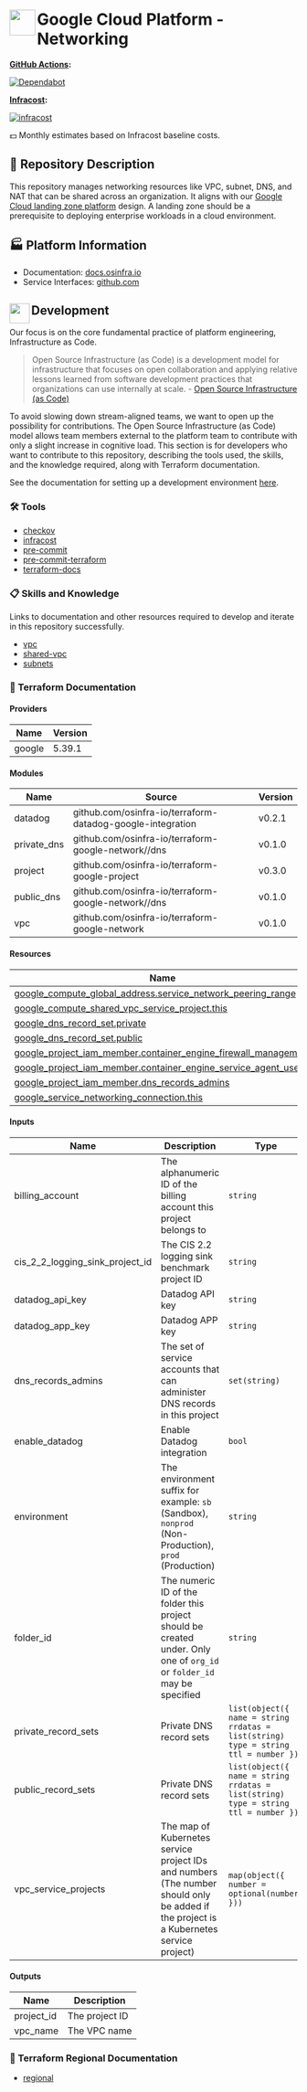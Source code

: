 # <img align="left" width="45" height="45" src="https://github.com/osinfra-io/google-cloud-networking/assets/1610100/59b781d4-46a3-4c57-b5ac-200de6bf8e76"> Google Cloud Platform - Networking

**[GitHub Actions](https://github.com/osinfra-io/google-cloud-networking/actions):**

[![Dependabot](https://github.com/osinfra-io/google-cloud-networking/actions/workflows/dependabot.yml/badge.svg)](https://github.com/osinfra-io/google-cloud-networking/actions/workflows/dependabot.yml)

**[Infracost](https://www.infracost.io):**

[![infracost](https://img.shields.io/endpoint?url=https://dashboard.api.infracost.io/shields/json/cbeecfe3-576f-4553-984c-e451a575ee47/repos/f0cb1c98-ae8e-48c8-9cbe-8f00a8901fd7/branch/1ee44b4d-8e3f-4fc9-8c39-2a7c767cf0c8)](https://dashboard.infracost.io/org/osinfra-io/repos/f0cb1c98-ae8e-48c8-9cbe-8f00a8901fd7?tab=settings)

💵 Monthly estimates based on Infracost baseline costs.

## 📄 Repository Description

This repository manages networking resources like VPC, subnet, DNS, and NAT that can be shared across an organization. It aligns with our [Google Cloud landing zone platform](https://docs.osinfra.io/product-guides/google-cloud-platform/landing-zone) design. A landing zone should be a prerequisite to deploying enterprise workloads in a cloud environment.

## 🏭 Platform Information

- Documentation: [docs.osinfra.io](https://docs.osinfra.io/product-guides/google-cloud-platform/landing-zone/google-cloud-networking)
- Service Interfaces: [github.com](https://github.com/osinfra-io/google-cloud-networking/issues/new/choose)

## <img align="left" width="35" height="35" src="https://github.com/osinfra-io/github-organization-management/assets/1610100/39d6ae3b-ccc2-42db-92f1-276a5bc54e65"> Development

Our focus is on the core fundamental practice of platform engineering, Infrastructure as Code.

>Open Source Infrastructure (as Code) is a development model for infrastructure that focuses on open collaboration and applying relative lessons learned from software development practices that organizations can use internally at scale. - [Open Source Infrastructure (as Code)](https://www.osinfra.io)

To avoid slowing down stream-aligned teams, we want to open up the possibility for contributions. The Open Source Infrastructure (as Code) model allows team members external to the platform team to contribute with only a slight increase in cognitive load. This section is for developers who want to contribute to this repository, describing the tools used, the skills, and the knowledge required, along with Terraform documentation.

See the documentation for setting up a development environment [here](https://docs.osinfra.io/fundamentals/development-setup).

### 🛠️ Tools

- [checkov](https://github.com/bridgecrewio/checkov)
- [infracost](https://github.com/infracost/infracost)
- [pre-commit](https://github.com/pre-commit/pre-commit)
- [pre-commit-terraform](https://github.com/antonbabenko/pre-commit-terraform)
- [terraform-docs](https://github.com/terraform-docs/terraform-docs)

### 📋 Skills and Knowledge

Links to documentation and other resources required to develop and iterate in this repository successfully.

- [vpc](https://cloud.google.com/vpc/docs)
- [shared-vpc](https://cloud.google.com/vpc/docs/shared-vpc)
- [subnets](https://cloud.google.com/vpc/docs/subnets)

### 📓 Terraform Documentation

<!-- BEGINNING OF PRE-COMMIT-TERRAFORM DOCS HOOK -->
#### Providers

| Name | Version |
|------|---------|
| google | 5.39.1 |

#### Modules

| Name | Source | Version |
|------|--------|---------|
| datadog | github.com/osinfra-io/terraform-datadog-google-integration | v0.2.1 |
| private\_dns | github.com/osinfra-io/terraform-google-network//dns | v0.1.0 |
| project | github.com/osinfra-io/terraform-google-project | v0.3.0 |
| public\_dns | github.com/osinfra-io/terraform-google-network//dns | v0.1.0 |
| vpc | github.com/osinfra-io/terraform-google-network | v0.1.0 |

#### Resources

| Name | Type |
|------|------|
| [google_compute_global_address.service_network_peering_range](https://registry.terraform.io/providers/hashicorp/google/latest/docs/resources/compute_global_address) | resource |
| [google_compute_shared_vpc_service_project.this](https://registry.terraform.io/providers/hashicorp/google/latest/docs/resources/compute_shared_vpc_service_project) | resource |
| [google_dns_record_set.private](https://registry.terraform.io/providers/hashicorp/google/latest/docs/resources/dns_record_set) | resource |
| [google_dns_record_set.public](https://registry.terraform.io/providers/hashicorp/google/latest/docs/resources/dns_record_set) | resource |
| [google_project_iam_member.container_engine_firewall_management](https://registry.terraform.io/providers/hashicorp/google/latest/docs/resources/project_iam_member) | resource |
| [google_project_iam_member.container_engine_service_agent_user](https://registry.terraform.io/providers/hashicorp/google/latest/docs/resources/project_iam_member) | resource |
| [google_project_iam_member.dns_records_admins](https://registry.terraform.io/providers/hashicorp/google/latest/docs/resources/project_iam_member) | resource |
| [google_service_networking_connection.this](https://registry.terraform.io/providers/hashicorp/google/latest/docs/resources/service_networking_connection) | resource |

#### Inputs

| Name | Description | Type | Default | Required |
|------|-------------|------|---------|:--------:|
| billing\_account | The alphanumeric ID of the billing account this project belongs to | `string` | `"01C550-A2C86B-B8F16B"` | no |
| cis\_2\_2\_logging\_sink\_project\_id | The CIS 2.2 logging sink benchmark project ID | `string` | n/a | yes |
| datadog\_api\_key | Datadog API key | `string` | n/a | yes |
| datadog\_app\_key | Datadog APP key | `string` | n/a | yes |
| dns\_records\_admins | The set of service accounts that can administer DNS records in this project | `set(string)` | `[]` | no |
| enable\_datadog | Enable Datadog integration | `bool` | `false` | no |
| environment | The environment suffix for example: `sb` (Sandbox), `nonprod` (Non-Production), `prod` (Production) | `string` | `"sb"` | no |
| folder\_id | The numeric ID of the folder this project should be created under. Only one of `org_id` or `folder_id` may be specified | `string` | n/a | yes |
| private\_record\_sets | Private DNS record sets | ```list(object({ name = string rrdatas = list(string) type = string ttl = number }))``` | `[]` | no |
| public\_record\_sets | Private DNS record sets | ```list(object({ name = string rrdatas = list(string) type = string ttl = number }))``` | `[]` | no |
| vpc\_service\_projects | The map of Kubernetes service project IDs and numbers (The number should only be added if the project is a Kubernetes service project) | ```map(object({ number = optional(number) }))``` | `{}` | no |

#### Outputs

| Name | Description |
|------|-------------|
| project\_id | The project ID |
| vpc\_name | The VPC name |
<!-- END OF PRE-COMMIT-TERRAFORM DOCS HOOK -->

### 📓 Terraform Regional Documentation

- [regional](regional/README.md)
